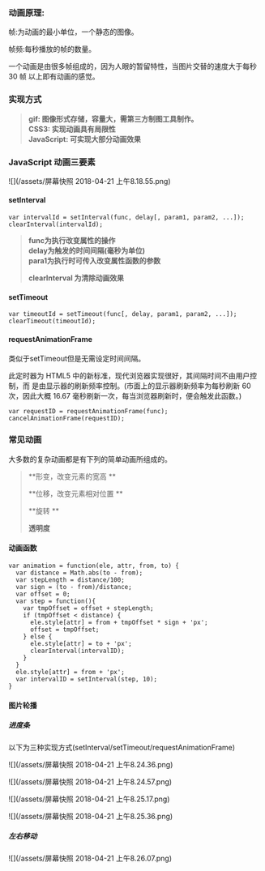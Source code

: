 ### 动画原理:

帧:为动画的最小单位，一个静态的图像。

帧频:每秒播放的帧的数量。

一个动画是由很多帧组成的，因为人眼的暂留特性，当图片交替的速度大于每秒 30 帧 以上即有动画的感觉。

### 实现方式

> **gif: 图像形式存储，容量大，需第三方制图工具制作。  
> CSS3: 实现动画具有局限性  
> JavaScript: 可实现大部分动画效果**

### JavaScript 动画三要素

![](/assets/屏幕快照 2018-04-21 上午8.18.55.png)

#### setInterval

```
var intervalId = setInterval(func, delay[, param1, param2, ...]); 
clearInterval(intervalId);
```

> **func为执行改变属性的操作  
> delay为触发的时间间隔\(毫秒为单位\)  
> para1为执行时可传入改变属性函数的参数**
>
> **clearInterval 为清除动画效果**

#### setTimeout

```
var timeoutId = setTimeout(func[, delay, param1, param2, ...]); 
clearTimeout(timeoutId);
```

#### requestAnimationFrame 

类似于setTimeout但是无需设定时间间隔。

此定时器为 HTML5 中的新标准，现代浏览器实现很好，其间隔时间不由用户控制，而 是由显示器的刷新频率控制。\(市面上的显示器刷新频率为每秒刷新 60 次，因此大概 16.67 毫秒刷新一次，每当浏览器刷新时，便会触发此函数。\)

```
var requestID = requestAnimationFrame(func); 
cancelAnimationFrame(requestID);
```

### 常见动画

大多数的复杂动画都是有下列的简单动画所组成的。

> **形变，改变元素的宽高 **
>
> **位移，改变元素相对位置 **
>
> **旋转 **
>
> **透明度**

#### 动画函数

```
var animation = function(ele, attr, from, to) { 
  var distance = Math.abs(to - from);
  var stepLength = distance/100;
  var sign = (to - from)/distance;
  var offset = 0;
  var step = function(){
    var tmpOffset = offset + stepLength; 
    if (tmpOffset < distance) {
      ele.style[attr] = from + tmpOffset * sign + 'px';
      offset = tmpOffset;
    } else {
      ele.style[attr] = to + 'px';
      clearInterval(intervalID);
    }
  }
  ele.style[attr] = from + 'px';
  var intervalID = setInterval(step, 10);
}
```

#### 图片轮播

##### 进度条

以下为三种实现方式\(setInterval/setTimeout/requestAnimationFrame\)

![](/assets/屏幕快照 2018-04-21 上午8.24.36.png)

![](/assets/屏幕快照 2018-04-21 上午8.24.57.png)

![](/assets/屏幕快照 2018-04-21 上午8.25.17.png)

![](/assets/屏幕快照 2018-04-21 上午8.25.36.png)

##### 左右移动

![](/assets/屏幕快照 2018-04-21 上午8.26.07.png)


































